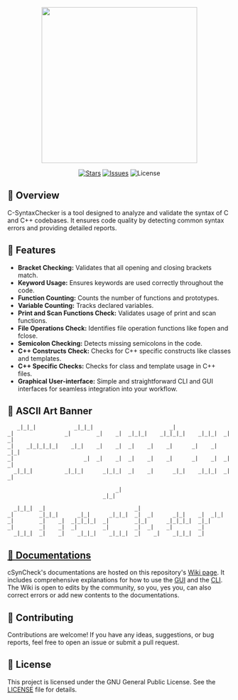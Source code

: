 <p align="center">
 <img height="350" width="350" src="https://github.com/user-attachments/assets/960a6c4d-97bc-404e-9089-92539b92a2c9"
</p>
<p align="center">
  <a href="https://github.com/aa-sikkkk/C-syntaxChecker/stargazers"><img src="https://img.shields.io/github/stars/aa-sikkkk/C-syntaxChecker?style=social" alt="Stars"></a>
  <a href="https://github.com/aa-sikkkk/C-syntaxChecker/issues"><img src="https://img.shields.io/github/issues/aa-sikkkk/C-syntaxChecker" alt="Issues"></a>
  <img src="https://img.shields.io/github/license/aa-sikkkk/C-syntaxChecker" alt="License">
</p>


## 📝 Overview

C-SyntaxChecker is a  tool designed to analyze and validate the syntax of C and C++ codebases. It ensures code quality by detecting common syntax errors and providing detailed reports.

## 🌟 Features

- **Bracket Checking:** Validates that all opening and closing brackets match.
- **Keyword Usage:** Ensures keywords are used correctly throughout the code.
- **Function Counting:** Counts the number of functions and prototypes.
- **Variable Counting:** Tracks declared variables.
- **Print and Scan Functions Check:** Validates usage of print and scan functions.
- **File Operations Check:** Identifies file operation functions like fopen and fclose.
- **Semicolon Checking:** Detects missing semicolons in the code.
- **C++ Constructs Check:** Checks for C++ specific constructs like classes and templates.
- **C++ Specific Checks:** Checks for class and template usage in C++ files.
- **Graphical User-interface:** Simple and straightforward CLI and GUI interfaces for seamless integration into your workflow.

## 🎨 ASCII Art Banner

```
   _|_|_|            _|_|_|                        _|              
_|                _|        _|    _|  _|_|_|    _|_|_|_|    _|_|_|  _|    _|  
_|    _|_|_|_|_|    _|_|    _|    _|  _|    _|    _|      _|    _|    _|_|    
_|                      _|  _|    _|  _|    _|    _|      _|    _|  _|    _|  
  _|_|_|          _|_|_|      _|_|_|  _|    _|      _|_|    _|_|_|  _|    _|  

                                  _|                  
                              _|_|

  _|_|_|  _|                            _|              
_|        _|_|_|      _|_|      _|_|_|  _|  _|      _|_|    _|  _|_|  
_|        _|    _|  _|_|_|_|  _|        _|_|      _|_|_|_|  _|_|      
_|        _|    _|  _|        _|        _|  _|    _|        _|        
  _|_|_|  _|    _|    _|_|_|    _|_|_|  _|    _|    _|_|_|  _|        
```




## [📖 Documentations](https://github.com/aa-sikkkk/C-syntaxChecker/wiki)

cSynCheck's documentations are hosted on this repository's [Wiki page](https://github.com/aa-sikkkk/C-syntaxChecker/wiki). It includes comprehensive explanations for how to use the [GUI](https://github.com/aa-sikkkk/C-syntaxChecker/wiki) and the [CLI](https://github.com/aa-sikkkk/C-syntaxChecker/wiki). The Wiki is open to edits by the community, so you, yes you, can also correct errors or add new contents to the documentations.


## 🤝 Contributing

Contributions are welcome! If you have any ideas, suggestions, or bug reports, feel free to open an issue or submit a pull request.

## 📜 License

This project is licensed under the GNU General Public License. See the [LICENSE](LICENSE) file for details.

